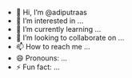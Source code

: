 - 👋 Hi, I’m @adiputraas
- 👀 I’m interested in ...
- 🌱 I’m currently learning ...
- 💞️ I’m looking to collaborate on ...
- 📫 How to reach me ...
- 😄 Pronouns: ...
- ⚡ Fun fact: ...

<!---
adiputraas/adiputraas is a ✨ special ✨ repository because its `README.md` (this file) appears on your GitHub profile.
You can click the Preview link to take a look at your changes.
--->
